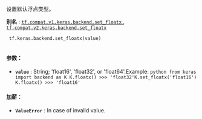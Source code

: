 设置默认浮点类型。

**别名** : [ `tf.compat.v1.keras.backend.set_floatx` ](/api_docs/python/tf/keras/backend/set_floatx), [ `tf.compat.v2.keras.backend.set_floatx` ](/api_docs/python/tf/keras/backend/set_floatx)

```
 tf.keras.backend.set_floatx(value)
 
```

#### 参数：
- **`value`** : String; 'float16', 'float32', or 'float64'.Example:  `python from keras import backend as K K.floatx() >>> 'float32'K.set_floatx('float16') K.floatx() >>> 'float16'` 


#### 加薪：
- **`ValueError`** : In case of invalid value.

